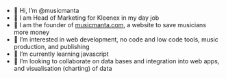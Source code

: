 - 👋 Hi, I’m @musicmanta
- 🤧 I am Head of Marketing for Kleenex in my day job
- 🎹 I am the founder of [musicmanta.com]([url](https://www.musicmanta.com/)), a website to save musicians more money
- 👀 I’m interested in web development, no code and low code tools, music production, and publishing
- 🌱 I’m currently learning javascript
- 💞️ I’m looking to collaborate on data bases and integration into web apps, and visualisation (charting) of data

<!---
musicmanta/musicmanta is a ✨ special ✨ repository because its `README.md` (this file) appears on your GitHub profile.
You can click the Preview link to take a look at your changes.
--->
